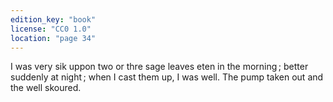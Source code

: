 ```yaml
---
edition_key: "book"
license: "CC0 1.0"
location: "page 34"
---
```

I was very sik uppon two or thre sage leaves eten in the morning ;
better suddenly at night ; when I cast them up, I was well. The
pump taken out and the well skoured.
